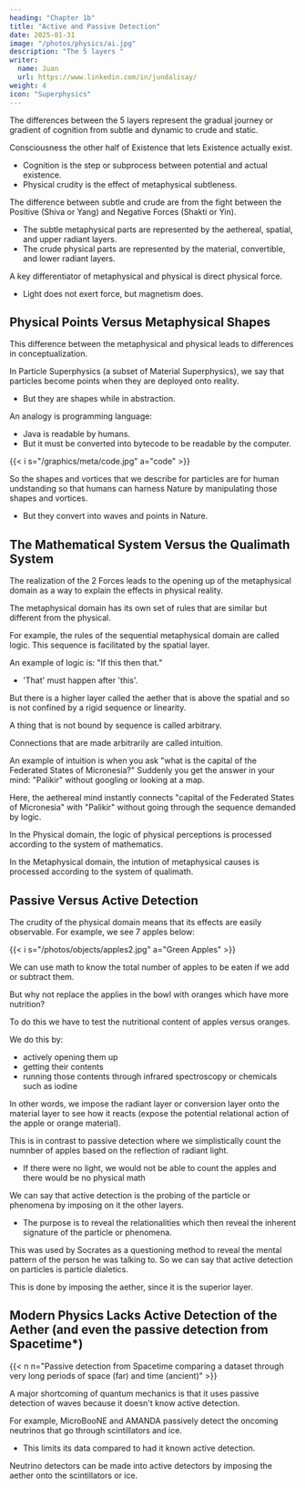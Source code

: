 ```yaml
---
heading: "Chapter 1b"
title: "Active and Passive Detection"
date: 2025-01-31  
image: "/photos/physics/ai.jpg"
description: "The 5 layers "
writer:
  name: Juan
  url: https://www.linkedin.com/in/jundalisay/
weight: 4
icon: "Superphysics"
---
```



 <!-- as Particle Dialectics -->

The differences between the 5 layers represent the gradual journey or gradient of cognition from subtle and dynamic to crude and static.

Consciousness the other half of Existence that lets Existence actually exist.
- Cognition is the step or subprocess between potential and actual existence. 
- Physical crudity is the effect of metaphysical subtleness.

The difference between subtle and crude are from the fight between the Positive (Shiva or Yang) and Negative Forces (Shakti or Yin). 

- The subtle metaphysical parts are represented by the aethereal, spatial, and upper radiant layers.  
- The crude physical parts are represented by the material, convertible, and lower radiant layers.

A key differentiator of metaphysical and physical is direct physical force.
- Light does not exert force, but magnetism does.   


## Physical Points Versus Metaphysical Shapes

This difference between the metaphysical and physical leads to differences in conceptualization.

<!-- Material Superphysics is based on the Superphysics principle that:
- reality is split between the physical and metaphysical domains
- the metaphysical is supeior rot he physical i.e. the physical is the effect of the metaphysical -->

In Particle Superphysics (a subset of Material Superphysics), we say that particles become points when they are deployed onto reality.
- But they are shapes while in abstraction.

An analogy is programming language:
- Java is readable by humans.
- But it must be converted into bytecode to be readable by the computer. 

{{< i s="/graphics/meta/code.jpg" a="code" >}}


So the shapes and vortices that we describe for particles are for human undstanding so that humans can harness Nature by manipulating those shapes and vortices.
- But they convert into waves and points in Nature.


## The Mathematical System Versus the Qualimath System

The realization of the 2 Forces leads to the opening up of the metaphysical domain as a way to explain the effects in physical reality. 

The metaphysical domain has its own set of rules that are similar but different from the physical. 

For example, the rules of the sequential metaphysical domain are called logic. This sequence is facilitated by the spatial layer.

An example of logic is: "If this then that." 
- 'That' must happen after 'this'. 

But there is a higher layer called the aether that is above the spatial and so is not confined by a rigid sequence or linearity. 

A thing that is not bound by sequence is called arbitrary. 

Connections that are made arbitrarily are called intuition. 

An example of intuition is when you ask "what is the capital of the Federated States of Micronesia?" Suddenly you get the answer in your mind: "Palikir" without googling or looking at a map. 

Here, the aethereal mind instantly connects "capital of the Federated States of Micronesia" with "Palikir" without going through the sequence demanded by logic. 

In the Physical domain, the logic of physical perceptions is processed according to the system of mathematics. 

In the Metaphysical domain, the intution of metaphysical causes is processed according to the system of qualimath. 




<!-- Quantum mechanics observes points and waves and so they make non-intuitive and complicated conclusions, as a science based on wave functions. 

This is because the Newtonian or mathematical system of theorizing puts central basis on the data and then bends human understanding to match that data (as materialist interpretations). 

This leads to confusing, arbitrary principles that are discarded whenever new data comes in. In the programming analogy, this is like a human who weirdly acts like a computer, losing the creative advantages of being human.

In contrast, the Cartesian system deconstructs empirical observations and converts them to human abstractions. 

This creates a set of coherent principles similar to a source code is coherent with itself. These principles are then tested in the real world to prove the coherence of the understanding by humans on the phenomena in question.  -->


## Passive Versus Active Detection

The crudity of the physical domain means that its effects are easily observable. For example, we see 7 apples below:

{{< i s="/photos/objects/apples2.jpg" a="Green Apples" >}}

We can use math to know the total number of apples to be eaten if we add or subtract them.  

But why not replace the applies in the bowl with oranges which have more nutrition?

To do this we have to test the nutritional content of apples versus oranges. 

We do this by:
- actively opening them up
- getting their contents
- running those contents through infrared spectroscopy or chemicals such as iodine

In other words, we impose the radiant layer or conversion layer onto the material layer to see how it reacts (expose the potential relational action of the apple or orange material).

This is in contrast to passive detection where we simplistically count the numnber of apples based on the reflection of radiant light. 
- If there were no light, we would not be able to count the apples and there would be no physical math

We can say that active detection is the probing of the particle or phenomena by imposing on it the other layers.
- The purpose is to reveal the relationalities which then reveal the inherent signature of the particle or phenomena.

This was used by Socrates as a questioning method to reveal the mental pattern of the person he was talking to. So we can say that active detection on particles is particle dialetics. 

This is done by imposing the aether, since it is the superior layer.


## Modern Physics Lacks Active Detection of the Aether (and even the passive detection from Spacetime*)

{{< n n="Passive detection from Spacetime comparing a dataset through very long periods of space (far) and time (ancient)" >}}

A major shortcoming of quantum mechanics is that it uses passive detection of waves because it doesn't know active detection. 

For example, MicroBooNE and AMANDA passively detect the oncoming neutrinos that go through scintillators and ice.
- This limits its data compared to had it known active detection. 

Neutrino detectors can be made into active detectors by imposing the aether onto the scintillators or ice. 


<!-- PASSIVELY detecting neutrinos instead of ACTIVELY detecting them.  -->